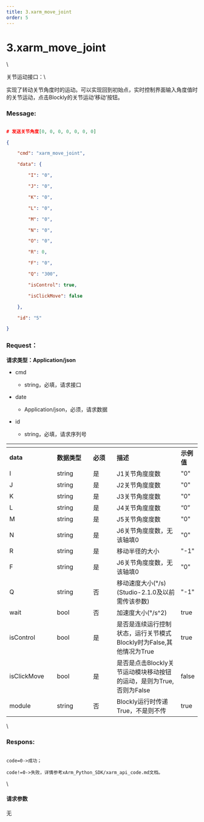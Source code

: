 ```yaml
---
title: 3.xarm_move_joint
order: 5
---
```

# 3.xarm\_move\_joint



\



关节运动接口：\

实现了转动关节角度时的运动。可以实现回到初始点，实时控制界面输入角度值时的关节运动，点击Blockly的关节运动’移动’按钮。



### Message:   



```json

# 发送关节角度[0, 0, 0, 0, 0, 0, 0]

{

    "cmd": "xarm_move_joint",

    "data": {

        "I": "0",

        "J": "0",

        "K": "0",

        "L": "0",

        "M": "0",

        "N": "0",

        "O": "0",

        "R": 0,

        "F": "0",

        "Q": "300",

        "isControl": true,

        "isClickMove": false

    },

    "id": "5"

}

```







### Request：  



**请求类型：Application/json**



* cmd

  * string，必填，请求接口

* date

  * Application/json，必须，请求数据

* id

  * string，必填，请求序列号



<table data-header-hidden><thead><tr><th width="130"></th><th width="122"></th><th width="82"></th><th width="256"></th><th></th></tr></thead><tbody><tr><td><strong>data</strong></td><td><strong>数据类型</strong></td><td><strong>必须</strong></td><td><strong>描述</strong></td><td><strong>示例值</strong></td></tr><tr><td>I</td><td>string</td><td>是</td><td>J1关节角度度数</td><td>"0"</td></tr><tr><td>J</td><td>string</td><td>是</td><td>J2关节角度度数</td><td>"0"</td></tr><tr><td>K</td><td>string</td><td>是</td><td>J3关节角度度数</td><td>"0"</td></tr><tr><td>L</td><td>string</td><td>是</td><td>J4关节角度度数</td><td>“0”</td></tr><tr><td>M</td><td>string</td><td>是</td><td>J5关节角度度数</td><td>"0"</td></tr><tr><td>N</td><td>string</td><td>是</td><td>J6关节角度度数，无该轴填0</td><td>"0"</td></tr><tr><td>R</td><td>string</td><td>是</td><td>移动半径的大小</td><td>"-1"</td></tr><tr><td>F</td><td>string</td><td>是</td><td>J6关节角度度数，无该轴填0</td><td>"0"</td></tr><tr><td>Q</td><td>string</td><td>否</td><td>移动速度大小(°/s)<br>(Studio-2.1.0及以前需传该参数)</td><td>"-1"</td></tr><tr><td>wait</td><td>bool</td><td>否</td><td>加速度大小(°/s^2)</td><td>true</td></tr><tr><td>isControl</td><td>bool</td><td>是</td><td>是否是连续运行控制状态，运行关节模式Blockly时为False,其他情况为True</td><td>true</td></tr><tr><td>isClickMove</td><td>bool</td><td>是</td><td>是否是点击Blockly关节运动模块移动按钮的运动，是则为True,否则为False</td><td>false</td></tr><tr><td>module</td><td>string</td><td>否</td><td>Blockly运行时传递True，不是则不传</td><td>true</td></tr></tbody></table>



\





### Respons:  



```

code=0->成功；

code!=0->失败，详情参考xArm_Python_SDK/xarm_api_code.md文档。

```



\





#### 请求参数



无
